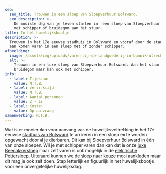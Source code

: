 ```yaml
---
seo:
  seo_title: Trouwen in een sloep van Sloepverhuur Bolsward.
  seo_description: >-
    De mooiste dag van je leven starten in  een sloep van Sloepverhuur Bolsward,
    met schipper of bruidegom aan het stuur.
title: In het huwelijksbootje
description: >-
  Trouwen in het 17e eeuwse stadhuis in Bolsward en vooraf door de stadsgracht
  aan komen varen in een sloep met of zonder schipper.
afbeelding:
  image: /assets/img/uploads/varen-bij-de-landgoederij-in-bunnik-utrecht-3.jpg
  alt: >-
    Trouwen in een luxe sloep van Sloepverhuur Bolsward. Aan het stuur bruid of
    bruidegom maar kan ook met schipper.
info:
  - label: Tijdsduur
    value: N.T.B.
  - label: Vertrektijd
    value: N.T.B.
  - label: Aantal personen
    value: 2 - 12
  - label: Kosten
    value: Op aanvraag
samenwerking: N.T.B.
---
```


Wat is er mooier dan voor aanvang van de huwelijksvoltrekking in het 17e eeuwse&nbsp;<a target="_blank" rel="noopener" href="https://detiid.nl/nog-meer-nieuws/40-trouwen-in-de-tiid-ja-ik-wil">stadhuis van Bolsward</a>&nbsp;te arriveren in een sloep en te worden opgewacht door al je dierbaren. Dit kan bij Sloepverhuur Bolsward in één van onze sloepen. Wil je met schipper varen dan kan dat in onze&nbsp;<a target="_blank" rel="noopener" href="https://sloepverhuurbolsward.nl/sloepen/luxe-beenakker">luxe Beenakkersloep</a>&nbsp;maar zelf varen is ook mogelijk in de&nbsp;<a target="_blank" rel="noopener" href="https://sloepverhuurbolsward.nl/sloepen/elektrische-pettersloep">elektrische Pettersloep</a>. Uiteraard kunnen we de sloep naar keuze mooi aankleden maar dit mag je ook zelf doen. Stap letterlijk en figuurlijk in het huwelijksbootje voor een onvergetelijke huwelijksdag.
